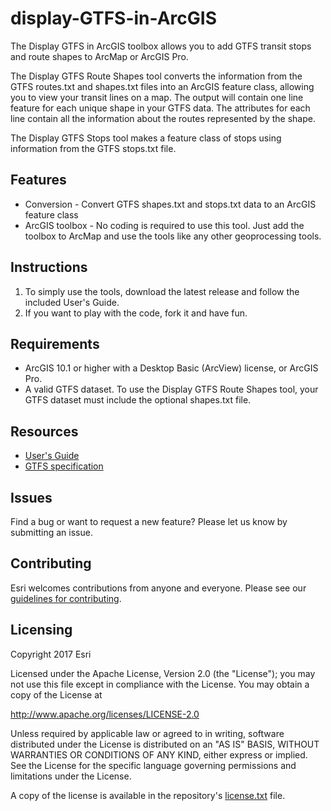 # display-GTFS-in-ArcGIS

The Display GTFS in ArcGIS toolbox allows you to add GTFS transit stops and route shapes to ArcMap or ArcGIS Pro.

The Display GTFS Route Shapes tool converts the information from the GTFS routes.txt and shapes.txt files into an ArcGIS feature class, allowing you to view your transit lines on a map.  The output will contain one line feature for each unique shape in your GTFS data.  The attributes for each line contain all the information about the routes represented by the shape.

The Display GTFS Stops tool makes a feature class of stops using information from the GTFS stops.txt file.

## Features
* Conversion - Convert GTFS shapes.txt and stops.txt data to an ArcGIS feature class
* ArcGIS toolbox - No coding is required to use this tool.  Just add the toolbox to ArcMap and use the tools like any other geoprocessing tools.

## Instructions

1. To simply use the tools, download the latest release and follow the included User's Guide.
2. If you want to play with the code, fork it and have fun.

## Requirements

* ArcGIS 10.1 or higher with a Desktop Basic (ArcView) license, or ArcGIS Pro.
* A valid GTFS dataset. To use the Display GTFS Route Shapes tool, your GTFS dataset must include the optional shapes.txt file.

## Resources

* [User's Guide](https://github.com/ArcGIS/public-transit-tools/blob/master/display-GTFS-in-ArcGIS/UsersGuide.md)
* [GTFS specification](https://github.com/google/transit/blob/master/gtfs/spec/en/reference.md)

## Issues

Find a bug or want to request a new feature?  Please let us know by submitting an issue.

## Contributing

Esri welcomes contributions from anyone and everyone. Please see our [guidelines for contributing](https://github.com/esri/contributing).

## Licensing
Copyright 2017 Esri

Licensed under the Apache License, Version 2.0 (the "License");
you may not use this file except in compliance with the License.
You may obtain a copy of the License at

   http://www.apache.org/licenses/LICENSE-2.0

Unless required by applicable law or agreed to in writing, software
distributed under the License is distributed on an "AS IS" BASIS,
WITHOUT WARRANTIES OR CONDITIONS OF ANY KIND, either express or implied.
See the License for the specific language governing permissions and
limitations under the License.

A copy of the license is available in the repository's [license.txt](../License.txt?raw=true) file.